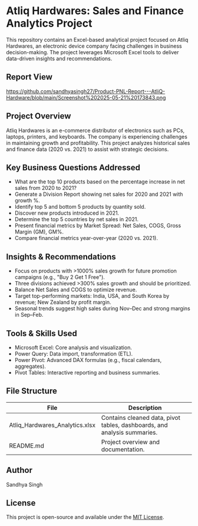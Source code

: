 # Atliq Hardwares: Sales and Finance Analytics Project

This repository contains an Excel-based analytical project focused on Atliq Hardwares, an electronic device company facing challenges in business decision-making. The project leverages Microsoft Excel tools to deliver data-driven insights and recommendations.

## Report View
https://github.com/sandhyasingh27/Product-PNL-Report---AtliQ-Hardware/blob/main/Screenshot%202025-05-21%20173843.png


## Project Overview

Atliq Hardwares is an e-commerce distributor of electronics such as PCs, laptops, printers, and keyboards. The company is experiencing challenges in maintaining growth and profitability. This project analyzes historical sales and finance data (2020 vs. 2021) to assist with strategic decisions.

## Key Business Questions Addressed

- What are the top 10 products based on the percentage increase in net sales from 2020 to 2021?
- Generate a Division Report showing net sales for 2020 and 2021 with growth %.
- Identify top 5 and bottom 5 products by quantity sold.
- Discover new products introduced in 2021.
- Determine the top 5 countries by net sales in 2021.
- Present financial metrics by Market Spread: Net Sales, COGS, Gross Margin (GM), GM%.
- Compare financial metrics year-over-year (2020 vs. 2021).

## Insights & Recommendations

- Focus on products with >1000% sales growth for future promotion campaigns (e.g., "Buy 2 Get 1 Free").
- Three divisions achieved >300% sales growth and should be prioritized.
- Balance Net Sales and COGS to optimize revenue.
- Target top-performing markets: India, USA, and South Korea by revenue; New Zealand by profit margin.
- Seasonal trends suggest high sales during Nov–Dec and strong margins in Sep–Feb.

## Tools & Skills Used

- Microsoft Excel: Core analysis and visualization.
- Power Query: Data import, transformation (ETL).
- Power Pivot: Advanced DAX formulas (e.g., fiscal calendars, aggregates).
- Pivot Tables: Interactive reporting and business summaries.

## File Structure

| File | Description |
|------|-------------|
| Atliq_Hardwares_Analytics.xlsx | Contains cleaned data, pivot tables, dashboards, and analysis summaries. |
| README.md | Project overview and documentation. |

## Author

Sandhya Singh

## License

This project is open-source and available under the [MIT License](LICENSE).
